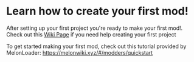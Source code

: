 # Learn how to create your first mod!
After setting up your first project you're ready to make your first mod!. Check out this [Wiki Page](https://github.com/TDToolbox/BTD-Docs/blob/master/md/NK-Unity/btd6/NKHook6/How%20to%20create%20Visual%20Studio%20project.md) if you need help creating your first project

To get started making your first mod, check out this tutorial provided by MelonLoader: https://melonwiki.xyz/#/modders/quickstart
